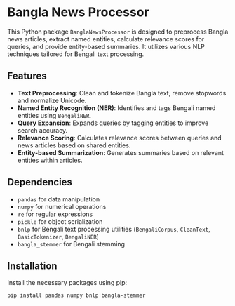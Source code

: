 # Bangla News Processor

This Python package `BanglaNewsProcessor` is designed to preprocess Bangla news articles, extract named entities, calculate relevance scores for queries, and provide entity-based summaries. It utilizes various NLP techniques tailored for Bengali text processing.

## Features

- **Text Preprocessing**: Clean and tokenize Bangla text, remove stopwords and normalize Unicode.
- **Named Entity Recognition (NER)**: Identifies and tags Bengali named entities using `BengaliNER`.
- **Query Expansion**: Expands queries by tagging entities to improve search accuracy.
- **Relevance Scoring**: Calculates relevance scores between queries and news articles based on shared entities.
- **Entity-based Summarization**: Generates summaries based on relevant entities within articles.

## Dependencies

- `pandas` for data manipulation
- `numpy` for numerical operations
- `re` for regular expressions
- `pickle` for object serialization
- `bnlp` for Bengali text processing utilities (`BengaliCorpus`, `CleanText`, `BasicTokenizer`, `BengaliNER`)
- `bangla_stemmer` for Bengali stemming

## Installation

Install the necessary packages using pip:

```bash
pip install pandas numpy bnlp bangla-stemmer
